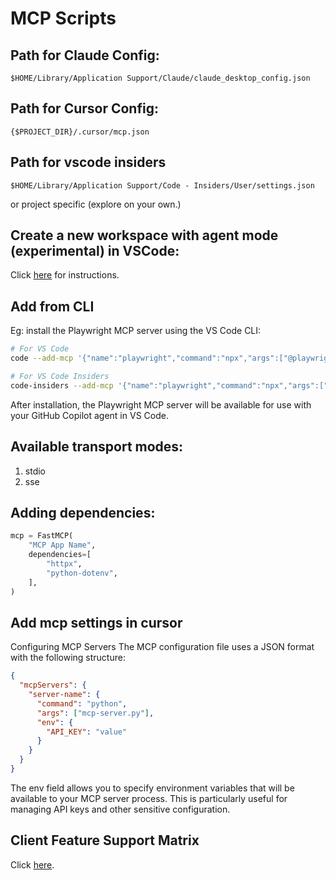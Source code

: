 # MCP Scripts

## Path for Claude Config:

`$HOME/Library/Application Support/Claude/claude_desktop_config.json`


## Path for Cursor Config:
`{$PROJECT_DIR}/.cursor/mcp.json`


## Path for vscode insiders
`$HOME/Library/Application Support/Code - Insiders/User/settings.json`

or project specific (explore on your own.)

## Create a new workspace with agent mode (experimental) in VSCode:
Click [here](https://code.visualstudio.com/updates/v1_99#_create-a-new-workspace-with-agent-mode-experimental) for instructions.

## Add from CLI
Eg: install the Playwright MCP server using the VS Code CLI:

```bash
# For VS Code
code --add-mcp '{"name":"playwright","command":"npx","args":["@playwright/mcp@latest"]}'
```

```bash
# For VS Code Insiders
code-insiders --add-mcp '{"name":"playwright","command":"npx","args":["@playwright/mcp@latest"]}'
```

After installation, the Playwright MCP server will be available for use with your GitHub Copilot agent in VS Code.

## Available transport modes:

1. stdio
2. sse

## Adding dependencies:

```python
mcp = FastMCP(
    "MCP App Name",
    dependencies=[
        "httpx",
        "python-dotenv",
    ],
)
```

## Add mcp settings in cursor


Configuring MCP Servers
The MCP configuration file uses a JSON format with the following structure:

```json
{
  "mcpServers": {
    "server-name": {
      "command": "python",
      "args": ["mcp-server.py"],
      "env": {
        "API_KEY": "value"
      }
    }
  }
}
```
The env field allows you to specify environment variables that will be available to your MCP server process. This is particularly useful for managing API keys and other sensitive configuration.

## Client Feature Support Matrix

Click [here](https://modelcontextprotocol.io/clients#feature-support-matrix).